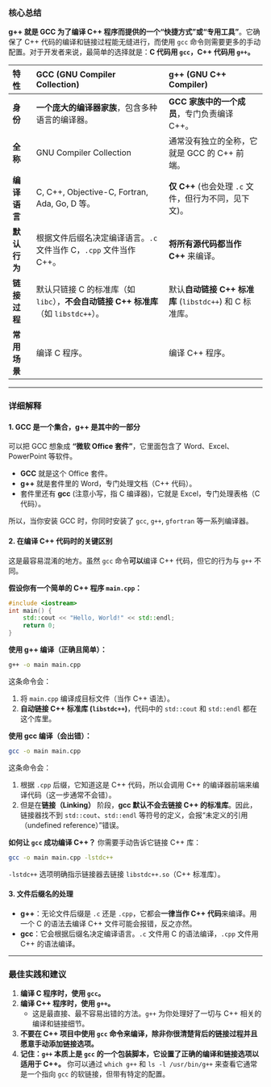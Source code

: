 ### 核心总结

**g++ 就是 GCC 为了编译 C++ 程序而提供的一个“快捷方式”或“专用工具”**。它确保了 C++ 代码的编译和链接过程能无缝进行，而使用 `gcc` 命令则需要更多的手动配置。对于开发者来说，最简单的选择就是：**C 代码用 `gcc`，C++ 代码用 `g++`。**

| 特性       | GCC (GNU Compiler Collection)                             | g++ (GNU C++ Compiler)                    |
| :------- | :-------------------------------------------------------- | :---------------------------------------- |
| **身份**   | **一个庞大的编译器家族**，包含多种语言的编译器。                                | **GCC 家族中的一个成员**，专门负责编译 C++。              |
| **全称**   | GNU Compiler Collection                                   | 通常没有独立的全称，它就是 GCC 的 C++ 前端。               |
| **编译语言** | C, C++, Objective-C, Fortran, Ada, Go, D 等。               | **仅 C++** (也会处理 `.c` 文件，但行为不同，见下文)。       |
| **默认行为** | 根据文件后缀名决定编译语言。`.c` 文件当作 C，`.cpp` 文件当作 C++。                | **将所有源代码都当作 C++** 来编译。                    |
| **链接过程** | 默认只链接 C 的标准库（如 `libc`），**不会自动链接 C++ 标准库**（如 `libstdc++`）。 | 默认**自动链接 C++ 标准库** (`libstdc++`) 和 C 标准库。 |
| **常用场景** | 编译 C 程序。                                                  | 编译 C++ 程序。                                |

---

### 详细解释

#### 1. GCC 是一个集合，g++ 是其中的一部分

可以把 GCC 想象成 **“微软 Office 套件”**，它里面包含了 Word、Excel、PowerPoint 等软件。
- **GCC** 就是这个 Office 套件。
- **g++** 就是套件里的 Word，专门处理文档（C++ 代码）。
- 套件里还有 **gcc** (注意小写，指 C 编译器)，它就是 Excel，专门处理表格（C 代码）。

所以，当你安装 GCC 时，你同时安装了 `gcc`, `g++`, `gfortran` 等一系列编译器。

#### 2. 在编译 C++ 代码时的关键区别

这是最容易混淆的地方。虽然 `gcc` 命令**可以**编译 C++ 代码，但它的行为与 `g++` 不同。

**假设你有一个简单的 C++ 程序 `main.cpp`：**

```cpp
#include <iostream>
int main() {
    std::cout << "Hello, World!" << std::endl;
    return 0;
}
```

**使用 g++ 编译（正确且简单）：**
```bash
g++ -o main main.cpp
```
这条命令会：
1. 将 `main.cpp` 编译成目标文件（当作 C++ 语法）。
2. **自动链接 C++ 标准库 (`libstdc++`)**，代码中的 `std::cout` 和 `std::endl` 都在这个库里。

**使用 gcc 编译（会出错）：**
```bash
gcc -o main main.cpp
```
这条命令会：
1. 根据 `.cpp` 后缀，它知道这是 C++ 代码，所以会调用 C++ 的编译器前端来编译代码（这一步通常不会错）。
2. 但是在**链接（Linking）** 阶段，**gcc 默认不会去链接 C++ 的标准库**。因此，链接器找不到 `std::cout`、`std::endl` 等符号的定义，会报“未定义的引用（undefined reference）”错误。

**如何让 `gcc` 成功编译 C++？**
你需要手动告诉它链接 C++ 库：
```bash
gcc -o main main.cpp -lstdc++
```
`-lstdc++` 选项明确指示链接器去链接 `libstdc++.so`（C++ 标准库）。

#### 3. 文件后缀名的处理

- **g++**：无论文件后缀是 `.c` 还是 `.cpp`，它都会**一律当作 C++ 代码**来编译。用一个 C 的语法去编译 C++ 文件可能会报错，反之亦然。
- **gcc**：它会根据后缀名决定编译语言。`.c` 文件用 C 的语法编译，`.cpp` 文件用 C++ 的语法编译。

---

### 最佳实践和建议

1.  **编译 C 程序时，使用 `gcc`。**
2.  **编译 C++ 程序时，使用 `g++`。**
    *   这是最直接、最不容易出错的方法。`g++` 为你处理好了一切与 C++ 相关的编译和链接细节。
3.  **不要在 C++ 项目中使用 `gcc` 命令来编译，除非你很清楚背后的链接过程并且愿意手动添加链接选项。**
4.  **记住：`g++` 本质上是 `gcc` 的一个包装脚本，它设置了正确的编译和链接选项以适用于 C++。** 你可以通过 `which g++` 和 `ls -l /usr/bin/g++` 来查看它通常是一个指向 `gcc` 的软链接，但带有特定的配置。

